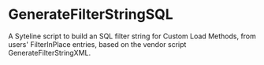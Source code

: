 # GenerateFilterStringSQL
A Syteline script to build an SQL filter string for Custom Load Methods, from users' FilterInPlace entries, based on the vendor script GenerateFilterStringXML.
